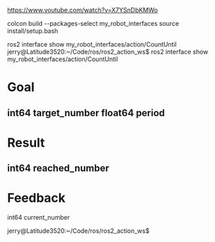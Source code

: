 https://www.youtube.com/watch?v=X7YSnDbKMWo

colcon build --packages-select my_robot_interfaces
source install/setup.bash

ros2 interface show my_robot_interfaces/action/CountUntil
jerry@Latitude3520:~/Code/ros/ros2_action_ws$ ros2 interface show my_robot_interfaces/action/CountUntil
# Goal
int64 target_number
float64 period
---
# Result
int64 reached_number
---
# Feedback
int64 current_number

jerry@Latitude3520:~/Code/ros/ros2_action_ws$ 




